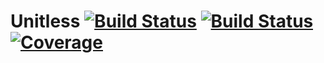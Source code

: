 # Unitless [![Build Status](https://github.com/emmt/Unitless.jl/actions/workflows/CI.yml/badge.svg?branch=main)](https://github.com/emmt/Unitless.jl/actions/workflows/CI.yml?query=branch%3Amain) [![Build Status](https://ci.appveyor.com/api/projects/status/github/emmt/Unitless.jl?svg=true)](https://ci.appveyor.com/project/emmt/Unitless-jl) [![Coverage](https://codecov.io/gh/emmt/Unitless.jl/branch/main/graph/badge.svg)](https://codecov.io/gh/emmt/Unitless.jl)
